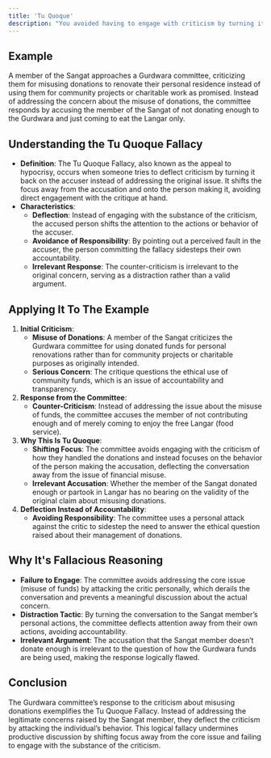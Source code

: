 ```yaml
---
title: 'Tu Quoque'
description: "You avoided having to engage with criticism by turning it back on the accuser - you answered criticism with criticism (appeal to hypocrisy)"
---
```


## Example

A member of the Sangat approaches a Gurdwara committee, criticizing them for misusing donations to renovate their personal residence instead of using them for community projects or charitable work as promised. Instead of addressing the concern about the misuse of donations, the committee responds by accusing the member of the Sangat of not donating enough to the Gurdwara and just coming to eat the Langar only.


## Understanding the Tu Quoque Fallacy

* **Definition**: The Tu Quoque Fallacy, also known as the appeal to hypocrisy, occurs when someone tries to deflect criticism by turning it back on the accuser instead of addressing the original issue. It shifts the focus away from the accusation and onto the person making it, avoiding direct engagement with the critique at hand.
* **Characteristics**:
  * **Deflection**: Instead of engaging with the substance of the criticism, the accused person shifts the attention to the actions or behavior of the accuser.
  * **Avoidance of Responsibility**: By pointing out a perceived fault in the accuser, the person committing the fallacy sidesteps their own accountability.
  * **Irrelevant Response**: The counter-criticism is irrelevant to the original concern, serving as a distraction rather than a valid argument.


## Applying It To The Example

1. **Initial Criticism**:
    * **Misuse of Donations**: A member of the Sangat criticizes the Gurdwara committee for using donated funds for personal renovations rather than for community projects or charitable purposes as originally intended.
    * **Serious Concern**: The critique questions the ethical use of community funds, which is an issue of accountability and transparency.
2. **Response from the Committee**:
    * **Counter-Criticism**: Instead of addressing the issue about the misuse of funds, the committee accuses the member of not contributing enough and of merely coming to enjoy the free Langar (food service).
3. **Why This Is Tu Quoque**:
    * **Shifting Focus**: The committee avoids engaging with the criticism of how they handled the donations and instead focuses on the behavior of the person making the accusation, deflecting the conversation away from the issue of financial misuse.
    * **Irrelevant Accusation**: Whether the member of the Sangat donated enough or partook in Langar has no bearing on the validity of the original claim about misusing donations.
4. **Deflection Instead of Accountability**:
    * **Avoiding Responsibility**: The committee uses a personal attack against the critic to sidestep the need to answer the ethical question raised about their management of donations.

## Why It's Fallacious Reasoning

* **Failure to Engage**: The committee avoids addressing the core issue (misuse of funds) by attacking the critic personally, which derails the conversation and prevents a meaningful discussion about the actual concern.
* **Distraction Tactic**: By turning the conversation to the Sangat member’s personal actions, the committee deflects attention away from their own actions, avoiding accountability.
* **Irrelevant Argument**: The accusation that the Sangat member doesn’t donate enough is irrelevant to the question of how the Gurdwara funds are being used, making the response logically flawed.


## Conclusion

The Gurdwara committee’s response to the criticism about misusing donations exemplifies the Tu Quoque Fallacy. Instead of addressing the legitimate concerns raised by the Sangat member, they deflect the criticism by attacking the individual’s behavior. This logical fallacy undermines productive discussion by shifting focus away from the core issue and failing to engage with the substance of the criticism.

